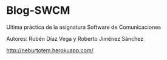 Blog-SWCM
=========

Ultima práctica de la asignatura Software de Comunicaciones

Autores: Rubén Díaz Vega y Roberto Jiménez Sánchez

http://neburtotem.herokuapp.com/
